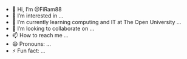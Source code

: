 - 👋 Hi, I’m @FiRam88
- 👀 I’m interested in ...
- 🌱 I’m currently learning computing and IT at The Open University ...
- 💞️ I’m looking to collaborate on ...
- 📫 How to reach me ...
- 😄 Pronouns: ...
- ⚡ Fun fact: ...

<!---
FiRam88/FiRam88 is a ✨ special ✨ repository because its `README.md` (this file) appears on your GitHub profile.
You can click the Preview link to take a look at your changes.
--->
